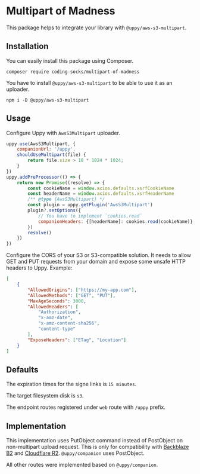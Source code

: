 # Multipart of Madness

This package helps to integrate your library with `@uppy/aws-s3-multipart`.

## Installation

You can easily install this package using Composer.

```
composer require coding-socks/multipart-of-madness
```

You have to install `@uppy/aws-s3-multipart` to be able to use it as an uploader. 

```
npm i -D @uppy/aws-s3-multipart
```

## Usage

Configure Uppy with `AwsS3Multipart` uploader.

```javascript
uppy.use(AwsS3Multipart, {
    companionUrl: '/uppy',
    shouldUseMultipart(file) {
        return file.size > 10 * 1024 * 1024;
    }
})
uppy.addPreProcessor(() => {
    return new Promise((resolve) => {
        const cookieName = window.axios.defaults.xsrfCookieName
        const headerName = window.axios.defaults.xsrfHeaderName
        /** @type {AwsS3Multipart} */
        const plugin = uppy.getPlugin('AwsS3Multipart')
        plugin?.setOptions({
            // You have to implement `cookies.read`
            companionHeaders: {[headerName]: cookies.read(cookieName)},
        })
        resolve()
    })
})
```

Configure the CORS of your S3 or S3-compatible solution. It needs to allow GET and PUT requests from your domain and expose some unsafe HTTP headers to Uppy. Example:

```json
[
	{
		"AllowedOrigins": ["https://my-app.com"],
		"AllowedMethods": ["GET", "PUT"],
		"MaxAgeSeconds": 3000,
		"AllowedHeaders": [
			"Authorization",
			"x-amz-date",
			"x-amz-content-sha256",
			"content-type"
		],
		"ExposeHeaders": ["ETag", "Location"]
	}
]
```

## Defaults

The expiration times for the signe links is `15 minutes`.

The target filesystem disk is `s3`.

The endpoint routes registered under `web` route with `/uppy` prefix.

## Implementation

This implementation uses PutObject command instead of PostObject on
non-multipart upload request. This is only for compatibility with
[Backblaze B2] and [Cloudflare R2]. `@uppy/companion` uses PostObject.

All other routes were implemented based on `@uppy/companion`.

[Backblaze B2]: https://www.backblaze.com/cloud-storage
[Cloudflare R2]: https://www.cloudflare.com/developer-platform/r2/
